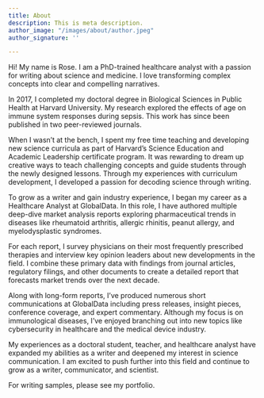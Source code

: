 ```yaml
---
title: About
description: This is meta description.
author_image: "/images/about/author.jpeg"
author_signature: ''

---
```

Hi! My name is Rose. I am a PhD-trained healthcare analyst with a passion for writing about science and medicine. I love transforming complex concepts into clear and compelling narratives.

In 2017, I completed my doctoral degree in Biological Sciences in Public Health at Harvard University. My research explored the effects of age on immune system responses during sepsis. This work has since been published in two peer-reviewed journals.

When I wasn’t at the bench, I spent my free time teaching and developing new science curricula as part of Harvard’s Science Education and Academic Leadership certificate program. It was rewarding to dream up creative ways to teach challenging concepts and guide students through the newly designed lessons. Through my experiences with curriculum development, I developed a passion for decoding science through writing.

To grow as a writer and gain industry experience, I began my career as a Healthcare Analyst at GlobalData. In this role, I have authored multiple deep-dive market analysis reports exploring pharmaceutical trends in diseases like rheumatoid arthritis, allergic rhinitis, peanut allergy, and myelodysplastic syndromes.

For each report, I survey physicians on their most frequently prescribed therapies and interview key opinion leaders about new developments in the field. I combine these primary data with findings from journal articles, regulatory filings, and other documents to create a detailed report that forecasts market trends over the next decade.

Along with long-form reports, I’ve produced numerous short communications at GlobalData including press releases, insight pieces, conference coverage, and expert commentary. Although my focus is on immunological diseases, I’ve enjoyed branching out into new topics like cybersecurity in healthcare and the medical device industry.

My experiences as a doctoral student, teacher, and healthcare analyst have expanded my abilities as a writer and deepened my interest in science communication. I am excited to push further into this field and continue to grow as a writer, communicator, and scientist.

For writing samples, please see my portfolio.